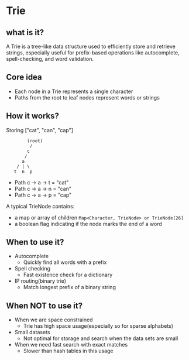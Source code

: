 # Trie
## what is it?
A Trie is a tree-like data structure used to efficiently store and retrieve strings, especially useful for prefix-based
operations like autocomplete, spell-checking, and word validation.

## Core idea
- Each node in a Trie represents a single character
- Paths from the root to leaf nodes represent words or strings

## How it works?
Storing ["cat", "can", "cap"]
```
        (root)
         /  
        c
       / 
      a
    / | \
   t  n  p
```
- Path c -> a -> t = "cat"
- Path c -> a -> n = "can"
- Path c -> a -> p = "cap"

A typical TrieNode contains:
- a map or array of children `Map<Character, TrieNode> or TrieNode[26]`
- a boolean flag indicating if the node marks the end of a word

## When to use it?
- Autocomplete
  - Quickly find all words with a prefix
- Spell checking
  - Fast existence check for a dictionary
- IP routing(binary trie)
  - Match longest prefix of a binary string

## When NOT to use it?
- When we are space constrained
  - Trie has high space usage(especially so for sparse alphabets)
- Small datasets
  - Not optimal for storage and search when the data sets are small
- When we need fast search with exact matches
  - Slower than hash tables in this usage